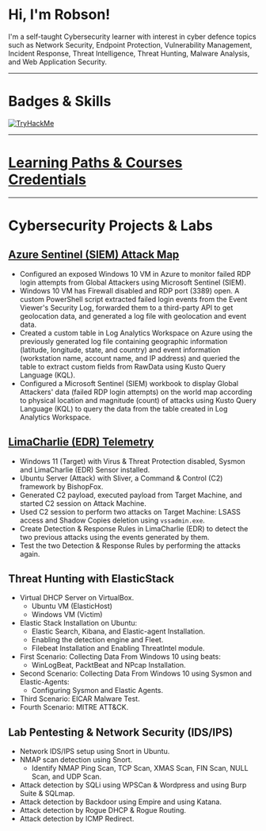# Hi, I'm Robson!

I'm a self-taught Cybersecurity learner with interest in cyber defence topics such as Network Security, Endpoint Protection, Vulnerability Management, Incident Response, Threat Intelligence, Threat Hunting, Malware Analysis, and Web Application Security.

---

# Badges & Skills
[<img src="https://tryhackme-badges.s3.amazonaws.com/robsann.png" alt="TryHackMe">](https://tryhackme.com/p/robsann)

---

# [Learning Paths & Courses Credentials](https://github.com/robsann/robsann/blob/main/courses.md)

---

# Cybersecurity Projects & Labs
## [Azure Sentinel (SIEM) Attack Map](https://github.com/robsann/AzureSentinelSIEMAttackMap)
- Configured an exposed Windows 10 VM in Azure to monitor failed RDP login attempts from Global Attackers using Microsoft Sentinel (SIEM).
- Windows 10 VM has Firewall disabled and RDP port (3389) open. A custom PowerShell script extracted failed login events from the Event Viewer's Security Log, forwarded them to a third-party API to get geolocation data, and generated a log file with geolocation and event data.
- Created a custom table in Log Analytics Workspace on Azure using the previously generated log file containing geographic information (latitude, longitude, state, and country) and event information (workstation name, account name, and IP address) and queried the table to extract custom fields from RawData using Kusto Query Language (KQL).
- Configured a Microsoft Sentinel (SIEM) workbook to display Global Attackers' data (failed RDP login attempts) on the world map according to physical location and magnitude (count) of attacks using Kusto Query Language (KQL) to query the data from the table created in Log Analytics Workspace.

## [LimaCharlie (EDR) Telemetry](https://github.com/robsann/LimaCharlieEDRTelemetry)
- Windows 11 (Target) with Virus & Threat Protection disabled, Sysmon and LimaCharlie (EDR) Sensor installed.
- Ubuntu Server (Attack) with Sliver, a Command & Control (C2) framework by BishopFox.
- Generated C2 payload, executed payload from Target Machine, and started C2 session on Attack Machine.
- Used C2 session to perform two attacks on Target Machine: LSASS access and Shadow Copies deletion using `vssadmin.exe`.
- Create Detection & Response Rules in LimaCharlie (EDR) to detect the two previous attacks using the events generated by them.
- Test the two Detection & Response Rules by performing the attacks again.

## Threat Hunting with ElasticStack
- Virtual DHCP Server on VirtualBox.
    - Ubuntu VM (ElasticHost)
    - Windows VM (Victim)
- Elastic Stack Installation on Ubuntu:
    - Elastic Search, Kibana, and Elastic-agent Installation.
    - Enabling the detection engine and Fleet.
    - Filebeat Installation and Enabling ThreatIntel module.
- First Scenario: Collecting Data From Windows 10 using beats:
    - WinLogBeat, PacktBeat and NPcap Installation.
- Second Scenario: Collecting Data From Windows 10 using Sysmon and Elastic-Agents:
    - Configuring Sysmon and Elastic Agents.
- Third Scenario: EICAR Malware Test.
- Fourth Scenario: MITRE ATT&CK.

## Lab Pentesting & Network Security (IDS/IPS)
- Network IDS/IPS setup using Snort in Ubuntu.
- NMAP scan detection using Snort.
    - Identify NMAP Ping Scan, TCP Scan, XMAS Scan, FIN Scan, NULL Scan, and UDP Scan.
- Attack detection by SQLi using WPSCan & Wordpress and using Burp Suite & SQLmap.
- Attack detection by Backdoor using Empire and using Katana.
- Attack detection by Rogue DHCP & Rogue Routing.
- Attack detection by ICMP Redirect.


<!--
**robsann/robsann** is a ✨ _special_ ✨ repository because its `README.md` (this file) appears on your GitHub profile.

Here are some ideas to get you started:

- 🔭 I’m currently working on ...
- 🌱 I’m currently learning ...
- 👯 I’m looking to collaborate on ...
- 🤔 I’m looking for help with ...
- 💬 Ask me about ...
- 📫 How to reach me: ...
- 😄 Pronouns: ...
- ⚡ Fun fact: ...
-->
